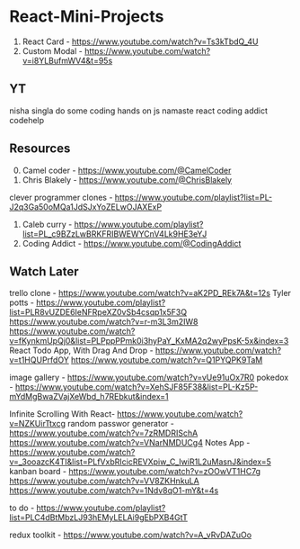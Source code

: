 # React-Mini-Projects
1. React Card - https://www.youtube.com/watch?v=Ts3kTbdQ_4U
2. Custom Modal - https://www.youtube.com/watch?v=i8YLBufmWV4&t=95s


## YT
nisha singla
do some coding
hands on js
namaste react 
coding addict
codehelp



## Resources 
0. Camel coder - https://www.youtube.com/@CamelCoder 
1. Chris Blakely - https://www.youtube.com/@ChrisBlakely

clever programmer clones - https://www.youtube.com/playlist?list=PL-J2q3Ga50oMQa1JdSJxYoZELwOJAXExP
1. Caleb curry - https://www.youtube.com/playlist?list=PL_c9BZzLwBRKFRIBWEWYCnV4Lk9HE3eYJ
2. Coding Addict - https://www.youtube.com/@CodingAddict 


## Watch Later
trello clone - https://www.youtube.com/watch?v=aK2PD_REk7A&t=12s
Tyler potts - https://www.youtube.com/playlist?list=PLR8vUZDE6IeNFRpeXZ0vSb4csqp1x5F3Q
https://www.youtube.com/watch?v=r-m3L3m2IW8
https://www.youtube.com/watch?v=fKynkmUpQj0&list=PLPppPPmk0i3hyPaY_KxMA2q2wyPpsK-5x&index=3
React Todo App, With Drag And Drop - https://www.youtube.com/watch?v=t1HQUPrfdOY
https://www.youtube.com/watch?v=Q1PYQPK9TaM

image gallery - https://www.youtube.com/watch?v=vUe91uOx7R0
pokedox - https://www.youtube.com/watch?v=XehSJF85F38&list=PL-Kz5P-mYdMgBwaZVajXeWbd_h7REbkut&index=1


Infinite Scrolling With React- https://www.youtube.com/watch?v=NZKUirTtxcg
random passwor generator - https://www.youtube.com/watch?v=7zRMDRISchA
https://www.youtube.com/watch?v=VNarNMDUCg4
Notes App - https://www.youtube.com/watch?v=_3ooazcK4TI&list=PLfVxbRIcicREVXpiw_C_IwiR1L2uMasnJ&index=5
kanban board - https://www.youtube.com/watch?v=zOOwVT1HC7g https://www.youtube.com/watch?v=VV8ZKHnkuLA https://www.youtube.com/watch?v=1Ndv8qO1-mY&t=4s

to do - https://www.youtube.com/playlist?list=PLC4dBtMbzLJ93hEMyLELAi9gEbPXB4GtT


redux toolkit - https://www.youtube.com/watch?v=A_vRvDAZuOo

